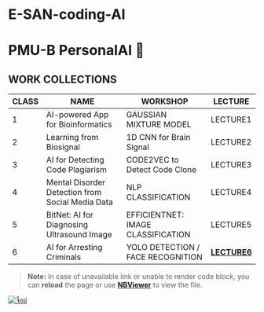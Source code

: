 # E-SAN-coding-AI
# PMU-B PersonalAI 🤖

## WORK COLLECTIONS

| CLASS | NAME                                          | WORKSHOP                                    | LECTURE    |
|-------|-----------------------------------------------|---------------------------------------------|------------|
| 1     | AI-powered App for Bioinformatics             | GAUSSIAN MIXTURE MODEL                      | LECTURE1   |
| 2     | Learning from Biosignal                       | 1D CNN for Brain Signal                     | LECTURE2   |
| 3     | AI for Detecting Code Plagiarism              | CODE2VEC to Detect Code Clone               | LECTURE3   |
| 4     | Mental Disorder Detection from Social Media Data | NLP CLASSIFICATION                        | LECTURE4   |
| 5     | BitNet: AI for Diagnosing Ultrasound Image    | EFFICIENTNET: IMAGE CLASSIFICATION          | LECTURE5   |
| 6     | AI for Arresting Criminals                    | YOLO DETECTION / FACE RECOGNITION           | **[LECTURE6](https://github.com/chinna5656/E-SAN-coding-AI/blob/main/Yolo%20Detection.ipynb)**   |

> **Note:** In case of unavailable link or unable to render code block, you can **reload** the page or use **[NBViewer](https://nbviewer.jupyter.org/)** to view the file.

[![จื่อบ่](http://img.youtube.com/vi/ZdS7RndVHXA/0.jpg)]([https://youtu.be/ZdS7RndVHXA](https://youtu.be/i8vDcBKzh6o?si=wt5k9yP9kjPY3ySO))
